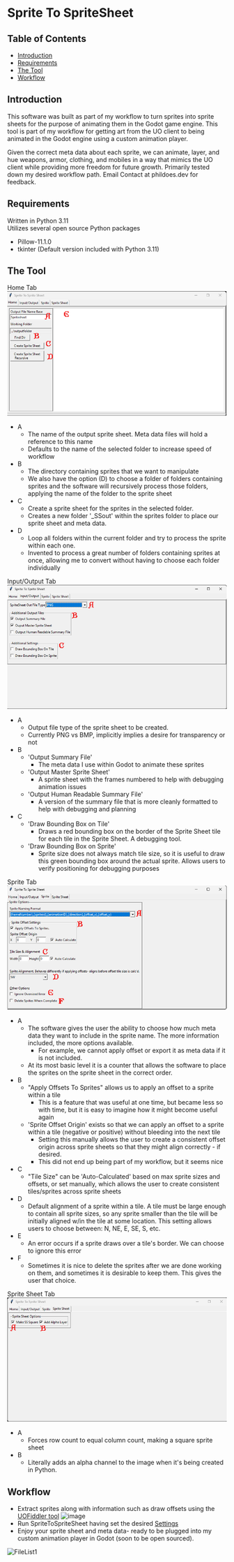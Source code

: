 # Sprite To SpriteSheet

## Table of Contents

- [Introduction](#introduction)
- [Requirements](#requirements)
- [The Tool](#the-tool)
- [Workflow](#workflow)

## Introduction
This software was built as part of my workflow to turn sprites into sprite sheets for the purpose of animating them in the Godot game engine. This tool is part of my workflow for getting art from the UO client to being animated in the Godot engine using a custom animation player.  

Given the correct meta data about each sprite, we can animate, layer, and hue weapons, armor, clothing, and mobiles in a way that mimics the UO client while providing more freedom for future growth.
Primarily tested down my desired workflow path. Email Contact at phildoes.dev for feedback.

## Requirements
Written in Python 3.11  
Utilizes several open source Python packages
  - Pillow-11.1.0
  - tkinter (Default version included with Python 3.11)


## The Tool
Home Tab  
![image](_ReadmeAssets/Home_Combined.png)
  - A
    - The name of the output sprite sheet. Meta data files will hold a reference to this name
    - Defaults to the name of the selected folder to increase speed of workflow
  - B
    - The directory containing sprites that we want to manipulate
    - We also have the option (D) to choose a folder of folders containing sprites and the software will recursively process those folders, applying the name of the folder to the sprite sheet
  - C
    - Create a sprite sheet for the sprites in the selected folder. 
    - Creates a new folder '_SSout' within the sprites folder to place our sprite sheet and meta data.
  - D
    - Loop all folders within the current folder and try to process the sprite within each one. 
    - Invented to process a great number of folders containing sprites at once, allowing me to convert without having to choose each folder individually

Input/Output Tab  
![image](_ReadmeAssets/InputOutput_Combined.png)
  - A
    - Output file type of the sprite sheet to be created. 
    - Currently PNG vs BMP, implicitly implies a desire for transparency or not
  - B
    - 'Output Summary File'
      - The meta data I use within Godot to animate these sprites
    - 'Output Master Sprite Sheet'
      - A sprite sheet with the frames numbered to help with debugging animation issues
    - 'Output Human Readable Summary File'
      - A version of the summary file that is more cleanly formatted to help with debugging and planning
  - C
    - 'Draw Bounding Box on Tile'
      - Draws a red bounding box on the border of the Sprite Sheet tile for each tile in the Sprite Sheet. A debugging tool.
    - 'Draw Bounding Box on Sprite'
      - Sprite size does not always match tile size, so it is useful to draw this green bounding box around the actual sprite. Allows users to verify positioning for debugging purposes

Sprite Tab  
![image](_ReadmeAssets/Sprite_Combined.png)
  - A
    - The software gives the user the ability to choose how much meta data they want to include in the sprite name. The more information included, the more options available.
      - For example, we cannot apply offset or export it as meta data if it is not included.
    - At its most basic level it is a counter that allows the software to place the sprites on the sprite sheet in the correct order.
  - B
    - "Apply Offsets To Sprites" allows us to apply an offset to a sprite within a tile
      - This is a feature that was useful at one time, but became less so with time, but it is easy to imagine how it might become useful again
    - 'Sprite Offset Origin' exists so that we can apply an offset to a sprite within a tile (negative or positive) without bleeding into the next tile
      - Setting this manually allows the user to create a consistent offset origin across sprite sheets so that they might align correctly - if desired. 
      - This did not end up being part of my workflow, but it seems nice
  - C
    - "Tile Size" can be 'Auto-Calculated' based on max sprite sizes and offsets, or set manually, which allows the user to create consistent tiles/sprites across sprite sheets
  - D
    - Default alignment of a sprite within a tile. A tile must be large enough to contain all sprite sizes, so any sprite smaller than the tile will be initially aligned w/in the tile at some location. This setting allows users to choose between: N, NE, E, SE, S, etc.
  - E
    - An error occurs if a sprite draws over a tile's border. We can choose to ignore this error
  - F
    - Sometimes it is nice to delete the sprites after we are done working on them, and sometimes it is desirable to keep them. This gives the user that choice.

Sprite Sheet Tab  
![image](_ReadmeAssets/SpriteSheet_Combined.png)
  - A
    - Forces row count to equal column count, making a square sprite sheet
  - B
    - Literally adds an alpha channel to the image when it's being created in Python. 



## Workflow

- Extract sprites along with information such as draw offsets using the [UOFiddler tool](https://github.com/polserver/UOFiddler)
![image](https://github.com/user-attachments/assets/923fcd56-94e7-4841-8914-1138561b928c)
- Run SpriteToSpriteSheet having set the desired [Settings](#the-tool)
- Enjoy your sprite sheet and meta data- ready to be plugged into my custom animation player in Godot (soon to be open sourced).
<img src="https://github.com/user-attachments/assets/70aa6627-f5e9-49df-a190-02d1ea7eb6c1" alt="FileList1" width="800"/>
